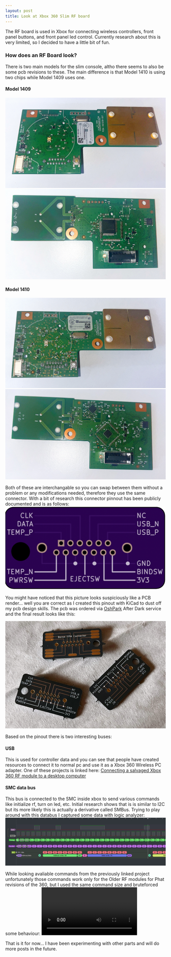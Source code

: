 ```yaml
---
layout: post
title: Look at Xbox 360 Slim RF board
---
```


The RF board is used in Xbox for connecting wireless controllers, front panel buttons, and front panel led control. Currently research about this is very limited, so I decided to have a little bit of fun.

### How does an RF Board look?

There is two main models for the slim console, altho there seems to also be some pcb revisions to these. The main difference is that Model 1410 is using two chips while Model 1409 uses one.

#### Model 1409
![X360 RF Model 1409 Front](/assets/images/x360-rf-model-1409-front.png)
![X360 RF Model 1409 Back](/assets/images/x360-rf-model-1409-back.png)

#### Model 1410
![X360 RF Model 1410 Front](/assets/images/x360-rf-model-1410-front.png)
![X360 RF Model 1410 Back](/assets/images/x360-rf-model-1410-back.png)

Both of these are interchangable so you can swap between them without a problem or any modifications needed, therefore they use the same connector. With a bit of research this connector pinnout has been publicly documented and is as follows:
![X360 RF Slim Pinout](/assets/images/x360-rf-slim-pinout-pcb.png)

You might have noticed that this picture looks suspiciously like a PCB render... well you are correct as I created this pinout with KiCad to dust off my pcb design skills. The pcb was ordered via [OshPark](https://oshpark.com/) After Dark service and the final result looks like this:

![X360 RF Slim Pinout Keychain](/assets/images/x360-rf-slim-pinout-keychain.png)

Based on the pinout there is two interesting buses:
#### USB
This is used for controller data and you can see that people have created resources to connect it to normal pc and use it as a Xbox 360 Wireless PC adapter. One of these projects is linked here: [Connecting a salvaged Xbox 360 RF module to a desktop computer](http://www.appliedcarbon.org/xboxrf.html)

#### SMC data bus
This bus is connected to the SMC inside xbox to send various commands like initialize rf, turn on led, etc.
Initial research shows that is is similar to I2C but its more likely this is actually a derivative called SMBus. Trying to play around with this databus I captured some data with logic analyzer:
![X360 RF Databus Logic Analyzer](/assets/images/x360-rf-databus-logicanalyzer.png)

While looking avaliable commands from the previously linked project unfortunately those commands work only for the Older RF modules for Phat revisions of the 360, but I used the same command size and bruteforced some behaviour:
<video controls>
  <source src="/assets/videos/x360-rf-slim-led-test.webm" type="video/webm">
</video>

That is it for now... I have been experimenting with other parts and will do more posts in the future.
